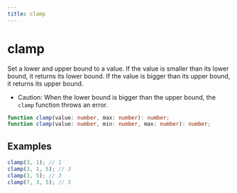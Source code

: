 ```yaml
---
title: clamp
---
```


# clamp

Set a lower and upper bound to a value. If the value is smaller than its lower bound, it returns its lower bound. If the value is bigger than its upper bound, it returns its upper bound.

- Caution: When the lower bound is bigger than the upper bound, the `clamp` function throws an error.

```typescript
function clamp(value: number, max: number): number;
function clamp(value: number, min: number, max: number): number;
```

## Examples

```typescript
clamp(3, 1); // 1
clamp(3, 1, 5); // 3
clamp(3, 5); // 3
clamp(7, 3, 5); // 5
```
